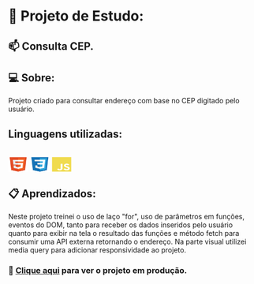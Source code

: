 # :construction: Projeto de Estudo:

## :mailbox: Consulta CEP.

## :computer: Sobre:
Projeto criado para consultar endereço com base no CEP digitado pelo usuário.

## Linguagens utilizadas:
<div style="display: inline_block"><br>
  <img align="center" alt="Matheus-HTML" height="30" width="40" src="https://raw.githubusercontent.com/devicons/devicon/master/icons/html5/html5-original.svg">
  <img align="center" alt="Matheus-CSS" height="30" width="40" src="https://raw.githubusercontent.com/devicons/devicon/master/icons/css3/css3-original.svg">
  <img align="center" alt="Matheus-Js" height="30" width="40" src="https://raw.githubusercontent.com/devicons/devicon/master/icons/javascript/javascript-plain.svg">
</div>

## :clipboard: Aprendizados:
Neste projeto treinei o uso de laço "for", uso de parâmetros em funções, eventos do DOM, tanto para receber os dados inseridos pelo usuário quanto para exibir na tela o resultado das funções e método fetch para consumir uma API externa retornando o endereço. Na parte visual utilizei media query para adicionar responsividade ao projeto.

### :link: <a href="https://matheussgsilva.github.io/consulta-cep/" target="_blank">Clique aqui</a> para ver o projeto em produção.